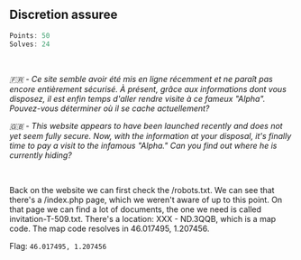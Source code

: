 ## Discretion assuree
```js
Points: 50
Solves: 24
```

<br>

*🇫🇷 - Ce site semble avoir été mis en ligne récemment et ne paraît pas encore entièrement sécurisé. À présent, grâce aux informations dont vous disposez, il est enfin temps d'aller rendre visite à ce fameux "Alpha".*
*Pouvez-vous déterminer où il se cache actuellement?*

*🇬🇧 - This website appears to have been launched recently and does not yet seem fully secure. Now, with the information at your disposal, it's finally time to pay a visit to the infamous "Alpha."*
*Can you find out where he is currently hiding?*

<br>

Back on the website we can first check the /robots.txt. We can see that there's a /index.php page, which we weren't aware of up to this point. On that page we can find a lot of documents, the one we need is called invitation-T-509.txt.
There's a location: XXX - ND.3QQB, which is a map code. The map code resolves in 46.017495, 1.207456.

Flag: `46.017495, 1.207456`